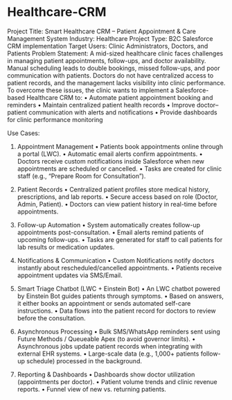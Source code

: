 # Healthcare-CRM
Project Title:   Smart Healthcare CRM – Patient Appointment & Care Management System
Industry:  Healthcare
Project Type: B2C Salesforce CRM implementation
Target Users: Clinic Administrators, Doctors, and Patients
Problem Statement:
A mid-sized healthcare clinic faces challenges in managing patient appointments, follow-ups, and doctor availability. Manual scheduling leads to double bookings, missed follow-ups, and poor communication with patients. Doctors do not have centralized access to patient records, and the management lacks visibility into clinic performance.
To overcome these issues, the clinic wants to implement a Salesforce-based Healthcare CRM to:
•	Automate patient appointment booking and reminders
•	Maintain centralized patient health records
•	Improve doctor–patient communication with alerts and notifications
•	Provide dashboards for clinic performance monitoring

Use Cases:
1. Appointment Management
•	Patients book appointments online through a portal (LWC).
•	Automatic email alerts confirm appointments.
•	Doctors receive custom notifications inside Salesforce when new appointments are scheduled or cancelled.
•	Tasks are created for clinic staff (e.g., “Prepare Room for Consultation”).
2. Patient Records
•	Centralized patient profiles store medical history, prescriptions, and lab reports.
•	Secure access based on role (Doctor, Admin, Patient).
•	Doctors can view patient history in real-time before appointments.
3. Follow-up Automation
•	System automatically creates follow-up appointments post-consultation.
•	Email alerts remind patients of upcoming follow-ups.
•	Tasks are generated for staff to call patients for lab results or medication updates.
4. Notifications & Communication
•	Custom Notifications notify doctors instantly about rescheduled/cancelled appointments.
•	Patients receive appointment updates via SMS/Email.
5. Smart Triage Chatbot (LWC + Einstein Bot)
•	An LWC chatbot powered by Einstein Bot guides patients through symptoms.
•	Based on answers, it either books an appointment or sends automated self-care instructions.
•	Data flows into the patient record for doctors to review before the consultation.

6. Asynchronous Processing
•	Bulk SMS/WhatsApp reminders sent using Future Methods / Queueable Apex (to avoid governor limits).
•	Asynchronous jobs update patient records when integrating with external EHR systems.
•	Large-scale data (e.g., 1,000+ patients follow-up schedule) processed in the background.
7. Reporting & Dashboards
•	Dashboards show doctor utilization (appointments per doctor).
•	Patient volume trends and clinic revenue reports.
•	Funnel view of new vs. returning patients.

